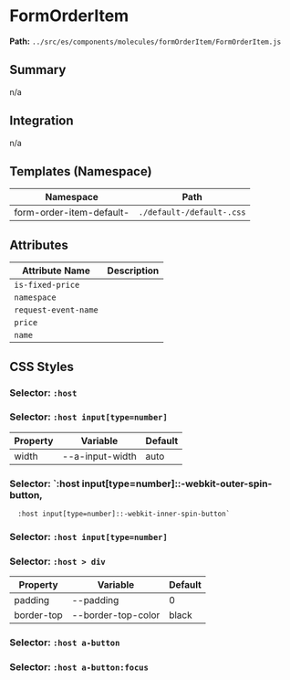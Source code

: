 # FormOrderItem

**Path:** `../src/es/components/molecules/formOrderItem/FormOrderItem.js`

## Summary

n/a

## Integration

n/a

## Templates (Namespace)

| Namespace | Path |
|------|------|
| form-order-item-default- | `./default-/default-.css` |

## Attributes

| Attribute Name | Description |
|----------------|-------------|
| `is-fixed-price` |  |
| `namespace` |  |
| `request-event-name` |  |
| `price` |  |
| `name` |  |

## CSS Styles

### Selector: `:host`


### Selector: `:host input[type=number]`

| Property | Variable | Default |
|----------|----------|----------|
| width | --a-input-width | auto |

### Selector: `:host input[type=number]::-webkit-outer-spin-button,
      :host input[type=number]::-webkit-inner-spin-button`


### Selector: `:host input[type=number]`


### Selector: `:host > div`

| Property | Variable | Default |
|----------|----------|----------|
| padding | --padding | 0 |
| border-top | --border-top-color | black |

### Selector: `:host a-button`


### Selector: `:host a-button:focus`


